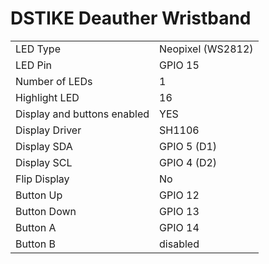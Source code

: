 # DSTIKE Deauther Wristband

|  |  |
| - | - |
| LED Type | Neopixel (WS2812) |
| LED Pin | GPIO 15 |
| Number of LEDs | 1 |
| Highlight LED | 16 |
| Display and buttons enabled | YES |
| Display Driver | SH1106  |
| Display SDA | GPIO 5 (D1) |
| Display SCL | GPIO 4 (D2) |
| Flip Display | No |
| Button Up |GPIO 12 |
| Button Down | GPIO 13 |
| Button A | GPIO 14 |
| Button B |disabled |
